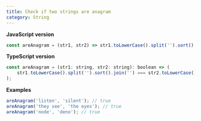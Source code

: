```yaml
---
title: Check if two strings are anagram
category: String
---
```


**JavaScript version**

```js
const areAnagram = (str1, str2) => str1.toLowerCase().split('').sort().join('') === str2.toLowerCase().split('').sort().join('');
```

**TypeScript version**

```js
const areAnagram = (str1: string, str2: string): boolean => (
    str1.toLowerCase().split('').sort().join('') === str2.toLowerCase().split('').sort().join('')
);
```

**Examples**

```js
areAnagram('listen', 'silent'); // true
areAnagram('they see', 'the eyes'); // true
areAnagram('node', 'deno'); // true
```
